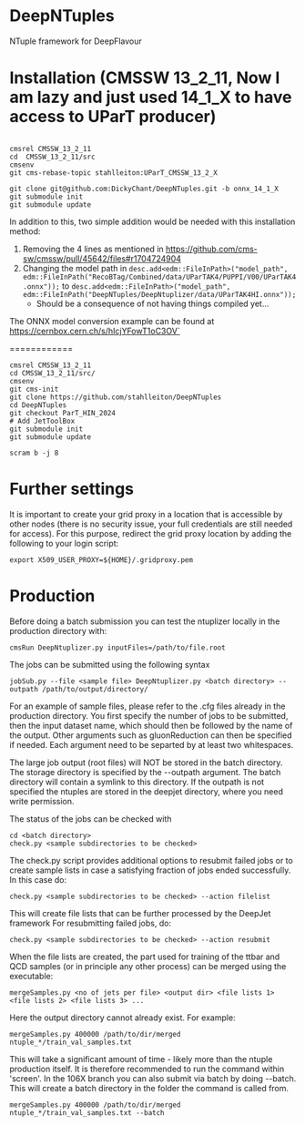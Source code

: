 # DeepNTuples
NTuple framework for DeepFlavour


Installation (CMSSW 13_2_11, Now I am lazy and just used 14_1_X to have access to UParT producer)
============
``` 

cmsrel CMSSW_13_2_11
cd  CMSSW_13_2_11/src
cmsenv
git cms-rebase-topic stahlleiton:UParT_CMSSW_13_2_X

git clone git@github.com:DickyChant/DeepNTuples.git -b onnx_14_1_X
git submodule init
git submodule update
```

In addition to this, two simple addition would be needed with this installation method:

1. Removing the 4 lines as mentioned in https://github.com/cms-sw/cmssw/pull/45642/files#r1704724904
2. Changing the model path in `desc.add<edm::FileInPath>("model_path", edm::FileInPath("RecoBTag/Combined/data/UParTAK4/PUPPI/V00/UParTAK4.onnx"));` to `desc.add<edm::FileInPath>("model_path", edm::FileInPath("DeepNTuples/DeepNtuplizer/data/UParTAK4HI.onnx"));` 
    - Should be a consequence of not having things compiled yet...

The ONNX model conversion example can be found at https://cernbox.cern.ch/s/hIcjYFowT1oC3OV`

============

```
cmsrel CMSSW_13_2_11
cd CMSSW_13_2_11/src/
cmsenv
git cms-init
git clone https://github.com/stahlleiton/DeepNTuples
cd DeepNTuples
git checkout ParT_HIN_2024
# Add JetToolBox
git submodule init
git submodule update

scram b -j 8
```

Further settings
============

It is important to create your grid proxy in a location that is accessible by other nodes (there is no security issue, your full credentials are still needed for access). For this purpose, redirect the grid proxy location by adding the following to your login script:

```
export X509_USER_PROXY=${HOME}/.gridproxy.pem
```

Production
==========

Before doing a batch submission you can test the ntuplizer locally in the production directory with:
```
cmsRun DeepNtuplizer.py inputFiles=/path/to/file.root
```
The jobs can be submitted using the following syntax
```
jobSub.py --file <sample file> DeepNtuplizer.py <batch directory> --outpath /path/to/output/directory/
```
For an example of sample files, please refer to the .cfg files already in the production directory. You first specify the number of jobs to be submitted, then the input dataset name, which should then be followed by the name of the output. Other arguments such as gluonReduction can then be specified if needed. Each argument need to be separted by at least two whitespaces.
 
The large job output (root files) will NOT be stored in the batch directory. The storage directory is specified by the --outpath argument. The batch directory will contain a symlink to this directory. If the outpath is not specified the ntuples are stored in the deepjet directory, where you need write permission.

The status of the jobs can be checked with
```
cd <batch directory>
check.py <sample subdirectories to be checked>
```

The check.py script provides additional options to resubmit failed jobs or to create sample lists in case a satisfying fraction of jobs ended successfully. 
In this case do:
```
check.py <sample subdirectories to be checked> --action filelist
```
This will create file lists that can be further processed by the DeepJet framework
For resubmitting failed jobs, do:
```
check.py <sample subdirectories to be checked> --action resubmit
```

When the file lists are created, the part used for training of the ttbar and QCD samples (or in principle any other process) can be merged using the executable:
```
mergeSamples.py <no of jets per file> <output dir> <file lists 1> <file lists 2> <file lists 3> ...
```
Here the output directory cannot already exist. For example:
```
mergeSamples.py 400000 /path/to/dir/merged ntuple_*/train_val_samples.txt
```
This will take a significant amount of time - likely more than the ntuple production itself. It is therefore recommended to run the command within 'screen'. In the 106X branch you can also submit via batch by doing --batch. This will create a batch directory in the folder the command is called from.

```
mergeSamples.py 400000 /path/to/dir/merged ntuple_*/train_val_samples.txt --batch
```
